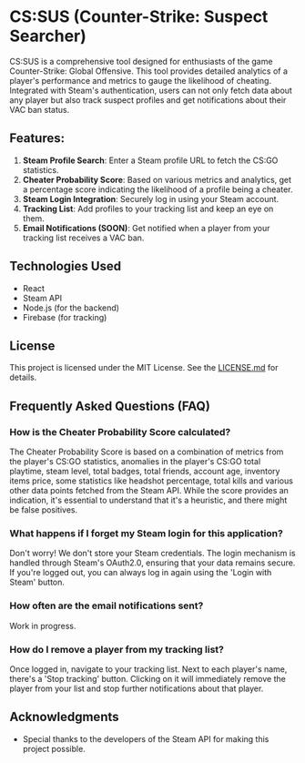 # CS:SUS (Counter-Strike: Suspect Searcher)

CS:SUS is a comprehensive tool designed for enthusiasts of the game Counter-Strike: Global Offensive. This tool provides detailed analytics of a player's performance and metrics to gauge the likelihood of cheating. Integrated with Steam's authentication, users can not only fetch data about any player but also track suspect profiles and get notifications about their VAC ban status.

## Features:

1. **Steam Profile Search**: Enter a Steam profile URL to fetch the CS:GO statistics.
2. **Cheater Probability Score**: Based on various metrics and analytics, get a percentage score indicating the likelihood of a profile being a cheater.
3. **Steam Login Integration**: Securely log in using your Steam account.
4. **Tracking List**: Add profiles to your tracking list and keep an eye on them.
5. **Email Notifications (SOON)**: Get notified when a player from your tracking list receives a VAC ban.

## Technologies Used

- React
- Steam API
- Node.js (for the backend)
- Firebase (for tracking)

## License

This project is licensed under the MIT License. See the [LICENSE.md](link-to-your-license-md-file) for details.

## Frequently Asked Questions (FAQ)

### How is the Cheater Probability Score calculated?

The Cheater Probability Score is based on a combination of metrics from the player's CS:GO statistics, anomalies in the player's CS:GO total playtime, steam level, total badges, total friends, account age, inventory items price, some statistics like headshot percentage, total kills and various other data points fetched from the Steam API. While the score provides an indication, it's essential to understand that it's a heuristic, and there might be false positives.

### What happens if I forget my Steam login for this application?

Don't worry! We don't store your Steam credentials. The login mechanism is handled through Steam's OAuth2.0, ensuring that your data remains secure. If you're logged out, you can always log in again using the 'Login with Steam' button.

### How often are the email notifications sent?

Work in progress.

### How do I remove a player from my tracking list?

Once logged in, navigate to your tracking list. Next to each player's name, there's a 'Stop tracking' button. Clicking on it will immediately remove the player from your list and stop further notifications about that player.

## Acknowledgments

- Special thanks to the developers of the Steam API for making this project possible.
